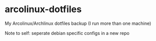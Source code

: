 # arcolinux-dotfiles
My Arcolinux/Archlinux dotfiles backup (I run more than one machine)

Note to self: seperate debian specific configs in a new repo
